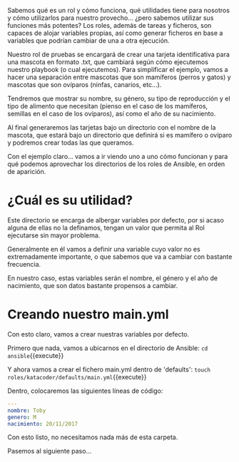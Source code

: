 Sabemos qué es un rol y cómo funciona, qué utilidades tiene para nosotros y cómo utilizarlos para nuestro provecho... ¿pero sabemos utilizar sus funciones más potentes? Los roles, además de tareas y ficheros, son capaces de alojar variables propias, así como generar ficheros en base a variables que podrían cambiar de una a otra ejecución.

Nuestro rol de pruebas se encargará de crear una tarjeta identificativa para una mascota en formato .txt, que cambiará según cómo ejecutemos nuestro playbook (o cual ejecutemos). Para simplificar el ejemplo, vamos a hacer una separación entre mascotas que son mamíferos (perros y gatos) y mascotas que son ovíparos (ninfas, canarios, etc...).

Tendremos que mostrar su nombre, su género, su tipo de reproducción y el tipo de alimento que necesitan (pienso en el caso de los mamíferos, semillas en el caso de los ovíparos), así como el año de su nacimiento.

Al final generaremos las tarjetas bajo un directorio con el nombre de la mascota, que estará bajo un directorio que definirá si es mamífero o ovíparo y podremos crear todas las que queramos. 

Con el ejemplo claro... vamos a ir viendo uno a uno cómo funcionan y para qué podemos aprovechar los directorios de los roles de Ansible, en orden de aparición.

# ¿Cuál es su utilidad?
Este directorio se encarga de albergar variables por defecto, por si acaso alguna de ellas no la definamos, tengan un valor que permita al Rol ejecutarse sin mayor problema.

Generalmente en él vamos a definir una variable cuyo valor no es extremadamente importante, o que sabemos que va a cambiar con bastante frecuencia. 

En nuestro caso, estas variables serán el nombre, el género y el año de nacimiento, que son datos bastante propensos a cambiar. 

# Creando nuestro main.yml

Con esto claro, vamos a crear nuestras variables por defecto.

Primero que nada, vamos a ubicarnos en el directorio de Ansible: `cd ansible`{{execute}}

Y ahora vamos a crear el fichero main.yml dentro de 'defaults': `touch roles/katacoder/defaults/main.yml`{{execute}}

Dentro, colocaremos las siguientes líneas de código:

```yaml
---
nombre: Toby
genero: M
nacimiento: 20/11/2017
```

Con esto listo, no necesitamos nada más de esta carpeta. 

Pasemos al siguiente paso...
